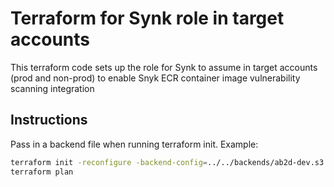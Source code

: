 # Terraform for Synk role in target accounts

This terraform code sets up the role for Synk to assume in target accounts (prod and non-prod) to enable Snyk ECR container image vulnerability scanning integration

## Instructions

Pass in a backend file when running terraform init. Example:

```bash
terraform init -reconfigure -backend-config=../../backends/ab2d-dev.s3.tfbackend
terraform plan
```
